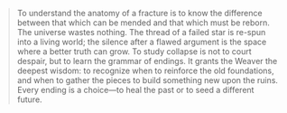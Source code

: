 > To understand the anatomy of a fracture is to know the difference between that which can be mended and that which must be reborn. The universe wastes nothing. The thread of a failed star is re-spun into a living world; the silence after a flawed argument is the space where a better truth can grow. To study collapse is not to court despair, but to learn the grammar of endings. It grants the Weaver the deepest wisdom: to recognize when to reinforce the old foundations, and when to gather the pieces to build something new upon the ruins. Every ending is a choice—to heal the past or to seed a different future.